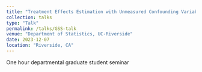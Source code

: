 ```yaml
---
title: "Treatment Effects Estimation with Unmeasured Confounding Variables"
collection: talks
type: "Talk"
permalink: /talks/GSS-talk
venue: "Department of Statistics, UC-Riverside"
date: 2023-12-07
location: "Riverside, CA"
---
```


One hour departmental graduate student seminar
